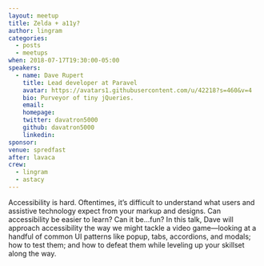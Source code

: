 ```yaml
---
layout: meetup
title: Zelda + a11y?
author: lingram
categories:
  - posts
  - meetups
when: 2018-07-17T19:30:00-05:00
speakers:
  - name: Dave Rupert
    title: Lead developer at Paravel
    avatar: https://avatars1.githubusercontent.com/u/42218?s=460&v=4
    bio: Purveyor of tiny jQueries.
    email:
    homepage:
    twitter: davatron5000
    github: davatron5000
    linkedin:
sponsor:
venue: spredfast
after: lavaca
crew:
  - lingram
  - astacy
---
```


Accessibility is hard. Oftentimes, it’s difficult to understand what users and assistive technology expect from your markup and designs. Can accessibility be easier to learn? Can it be&hellip;fun? In this talk, Dave will approach accessibility the way we might tackle a video game—looking at a handful of common UI patterns like popup, tabs, accordions, and modals; how to test them; and how to defeat them while leveling up your skillset along the way.

